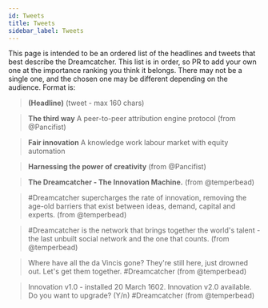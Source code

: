 ```yaml
---
id: Tweets
title: Tweets
sidebar_label: Tweets
---
```


This page is intended to be an ordered list of the headlines and tweets that best describe the Dreamcatcher. This list is in order, so PR to add your own one at the importance ranking you think it belongs. There may not be a single one, and the chosen one may be different depending on the audience. Format is:

> **(Headline)**
> (tweet - max 160 chars)

> **The third way** A peer-to-peer attribution engine protocol (from @Pancifist)

> **Fair innovation** A knowledge work labour market with equity automation

> **Harnessing the power of creativity** (from @Pancifist)

> **The Dreamcatcher - The Innovation Machine.** (from @temperbead)

> #Dreamcatcher supercharges the rate of innovation, removing the age-old barriers that exist between ideas, demand, capital and experts. (from @temperbead)

> #Dreamcatcher is the network that brings together the world's talent - the last unbuilt social network and the one that counts. (from @temperbead)

> Where have all the da Vincis gone?  They're still here, just drowned out.  Let's get them together. #Dreamcatcher (from @temperbead)

> Innovation v1.0 - installed 20 March 1602.  Innovation v2.0 available.  Do you want to upgrade? (Y/n) #Dreamcatcher (from @temperbead)
